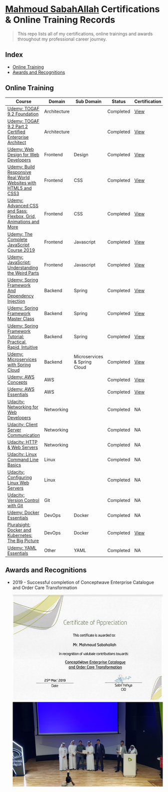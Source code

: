 # [Mahmoud SabahAllah](https://github.com/sabahallah) Certifications & Online Training Records

> This repo lists all of my certifications, online trainings and awards throughout my professional career journey.

## Index

* [Online Training](#online-training)
* [Awards and Recognitions](#awards-and-recognitions)

## Online Training

| Course      | Domain | Sub Domain | Status | Certification |
| ----------- | --- | --- | ----------- | -------- |
| [Udemy:  TOGAF 9.2 Foundation](https://www.udemy.com/togaf-part1)      | Architecture | | Completed       | [View](https://www.udemy.com/certificate/UC-4VKPEAPP/)
| [Udemy:  TOGAF 9.2 Part 2 Certified Enterprise Architect](https://www.udemy.com/course/togaf-part2)      | Architecture | | Completed       | [View](https://www.udemy.com/certificate/UC-MDRSCSHI/)
| [Udemy:  Web Design for Web Developers](https://www.udemy.com/web-design-secrets/)      | Frontend | Design | Completed       | [View](https://www.udemy.com/certificate/UC-XK378KM2/)
| [Udemy: Build Responsive Real World Websites with HTML5 and CSS3](https://www.udemy.com/design-and-develop-a-killer-website-with-html5-and-css3/)   | Frontend | CSS | Completed        | [View](https://www.udemy.com/certificate/UC-NB50CQWJ/)
| [Udemy: Advanced CSS and Sass: Flexbox, Grid, Animations and More](https://www.udemy.com/design-and-develop-a-killer-website-with-html5-and-css3/)   | Frontend |  CSS | Completed        | [View](https://www.udemy.com/certificate/UC-IAI350O4/)
| [Udemy: The Complete JavaScript Course 2019](https://www.udemy.com/the-complete-javascript-course/)   | Frontend |  Javascript | Completed        | [View](https://www.udemy.com/certificate/UC-7HD9YZ33/)
| [Udemy: JavaScript: Understanding the Weird Parts](https://www.udemy.com/understand-javascript/)      | Frontend |  Javascript | Completed       | [View](https://www.udemy.com/certificate/UC-1ERCIUNO/)
| [Udemy: Spring Framework And Dependency Injection](https://www.udemy.com/spring-framework-video-tutorial/)      | Backend | Spring| Completed       | [View](https://www.udemy.com/certificate/UC-K8QP42CS/)
| [Udemy: Spring Framework Master Class](https://www.udemy.com/spring-tutorial-for-beginners/)   | Backend | Spring| Completed        | [View](https://www.udemy.com/certificate/UC-YA41DL6N/)
| [Udemy: Spring Framework Tutorial: Practical, Rapid, Intuitive](https://www.udemy.com/spring-framework-4/)   | Backend | Spring| Completed        | [View](https://www.udemy.com/certificate/UC-LDDX2GL8/)
| [Udemy: Microservices with Spring Cloud](https://www.udemy.com/course/microservices-with-spring-cloud/) | Backend | Microservices & Spring Cloud| Completed | [View](https://www.udemy.com/certificate/UC-ad0a59a1-d725-4cb4-a33d-55a3f596b1b8/)
| [Udemy: AWS Concepts](https://www.udemy.com/aws-concepts)      | AWS | | Completed       | [View](https://www.udemy.com/certificate/UC-EVKXZGAE/)
| [Udemy: AWS Essentials](https://www.udemy.com/course/draft/1036550/)      | AWS | | Completed       | [View](https://www.udemy.com/certificate/UC-bfa7629c-0b65-4a51-92ce-7bb7942f9805/)
| [Udacity: Networking for Web Developers](https://www.udacity.com/course/networking-for-web-developers--ud256)      | Networking | | Completed       | NA
| [Udacity: Client Server Communication](https://www.udacity.com/course/client-server-communication--ud897)      | Networking | | Completed       | NA
| [Udacity: HTTP & Web Servers](https://www.udacity.com/course/http-web-servers--ud303) | Networking | | Completed       | NA
| [Udacity: Linux Command Line Basics](https://www.udacity.com/course/linux-command-line-basics--ud595)      | Linux | | Completed       | NA
| [Udacity: Configuring Linux Web Servers](https://www.udacity.com/course/configuring-linux-web-servers--ud299)      | Linux | | Completed       | NA
| [Udacity: Version Control with Git](https://www.udacity.com/course/version-control-with-git--ud123)      | Git | | Completed       | NA
| [Udemy: Docker Essentials](https://www.udemy.com/course/docker-essentials/) | DevOps | Docker | Completed | NA
| [Pluralsight: Docker and Kubernetes: The Big Picture](https://www.pluralsight.com/courses/docker-kubernetes-big-picture) | DevOps| Docker | Completed | [View](https://app.pluralsight.com/profile/mahmoud-sabahallah)
| [Udemy: YAML Essentials](https://www.udemy.com/course/yaml-essentials) | Other | YAML | Completed | NA

## Awards and Recognitions

* 2019 - Successful completion of Conceptwave Enterprise Catalogue and Order Care Transformation

    ![cw transformation project certificate of appreciation image](./metadata/cw-transformation-project-certificate-of-appreciation.PNG)
    ![Ceremony image](./metadata/cw-transformation-project-certificate-of-appreciation-image-2019-03-25-at-8.58.24-AM.jpeg)
